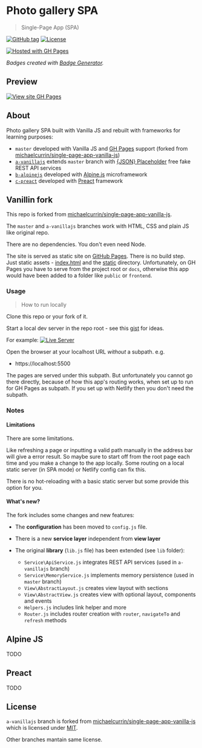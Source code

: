 # Photo gallery SPA
> Single-Page App (SPA)

[![GitHub tag](https://img.shields.io/github/tag/jmirinformatica/2daw-m12-p2-s4-examples)](hhttps://github.com/jmirinformatica/2daw-m12-p2-s4-examples/tags)
[![License](https://img.shields.io/badge/License-MIT-blue)](#license)

[![Hosted with GH Pages](https://img.shields.io/badge/Hosted_with-GitHub_Pages-blue?logo=github&logoColor=white)](https://pages.github.com/)

_Badges created with [Badge Generator](https://github.com/badges/shields)._

## Preview

[![View site GH Pages](https://img.shields.io/badge/View_site-GH_Pages-2ea44f?style=for-the-badge)](https://jmirinformatica.github.io/2daw-m12-p2-s4-examples/)

## About

Photo gallery SPA built with Vanilla JS and rebuilt with frameworks for learning purposes:

 * `master` developed with Vanilla JS and [GH Pages](https://pages.github.com/) support (forked from [michaelcurrin/single-page-app-vanilla-js](https://michaelcurrin.github.io/single-page-app-vanilla-js/))
 * [`a-vanillajs`](/jmirinformatica/2daw-m12-p2-s4-examples/tree/a-vanilla) extends `master` branch with [{JSON} Placeholder](https://jsonplaceholder.typicode.com/) free fake REST API services
 * [`b-alpinejs`](/jmirinformatica/2daw-m12-p2-s4-examples/tree/b-alpinejs) developed with [Alpine.js](https://alpinejs.dev/) microframework
 * [`c-preact`](/jmirinformatica/2daw-m12-p2-s4-examples/tree/c-preact) developed with [Preact](https://preactjs.com/) framework

## Vanillin fork

This repo is forked from [michaelcurrin/single-page-app-vanilla-js](https://michaelcurrin.github.io/single-page-app-vanilla-js/).

The `master` and `a-vanillajs` branches work with HTML, CSS and plain JS like original repo.

There are no dependencies. You don't even need Node.

The site is served as static site on [GitHub Pages](https://pages.github.com/). There is no build step. Just static assets - [index.html](/index.html) and the [static](/static/) directory. Unfortunately, on GH Pages you have to serve from the project root or `docs`, otherwise this app would have been added to a folder like `public` or `frontend`.

### Usage

> How to run locally

Clone this repo or your fork of it.

Start a local dev server in the repo root - see this [gist](https://gist.github.com/MichaelCurrin/1a6116a4e0918c8468dc7e1a701a5f95) for ideas.

For example: [![Live Server](https://img.shields.io/badge/VSC-Live_Server-blue?logo=visualstudiocode)](https://marketplace.visualstudio.com/items?itemName=ritwickdey.LiveServer)

Open the browser at your localhost URL _without_ a subpath. e.g.

- https://localhost:5500

The pages are served under this subpath. But unfortunately you cannot go there directly, because of how this app's routing works, when set up to run for GH Pages as subpath. If you set up with Netlify then you don't need the subpath.

### Notes

#### Limitations

There are some limitations. 

Like refreshing a page or inputting a valid path manually in the address bar will give a error result. So maybe sure to start off from the root page each time and you make a change to the app locally. Some routing on a local static server (in SPA mode) or Netlify config can fix this.

There is no hot-reloading with a basic static server but some provide this option for you.

#### What's new?

The fork includes some changes and new features:

* The **configuration** has been moved to `config.js` file.
* There is a new **service layer** independent from **view layer**
* The original **library** (`lib.js` file) has been extended (see `lib` folder):

  * `Service\ApiService.js` integrates REST API services (used in `a-vanillajs` branch)
  * `Service\MemoryService.js` implements memory persistence (used in `master` branch)
  * `View\AbstractLayout.js` creates view layout with sections
  * `View\AbstractView.js` creates view with optional layout, components and events
  * `Helpers.js` includes link helper and more
  * `Router.js` includes router creation with `router`, `navigateTo` and `refresh` methods


## Alpine JS

TODO

## Preact

TODO

## License

`a-vanillajs` branch is forked from [michaelcurrin/single-page-app-vanilla-js](https://michaelcurrin.github.io/single-page-app-vanilla-js/) which is licensed under [MIT](/LICENSE). 

Other branches mantain same license. 
